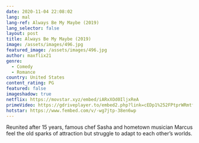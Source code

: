 ```yaml
---
date: 2020-11-04 22:08:02
lang: mal
lang-ref: Always Be My Maybe (2019)
lang_selector: false
layout: post
title: Always Be My Maybe (2019)
image: /assets/images/496.jpg
featured_image: /assets/images/496.jpg
author: maxflix21
genre:
  - Comedy
  - Romance
country: United States
content_rating: PG
featured: false
imageshadow: true
netflix: https://movstar.xyz/embed/iARxXOd0IljxReA
primeVideo: https://gdriveplayer.to/embed2.php?link=cEDp1%252FPtprWRmtf67Qzs%252BgDS59GSauIL7Mp%252Bliuool9C%252B6yQFMPDZZgb1%252FX1FHFQQ4bc5jdRBwvLj%252F5Pe2Oi66cOe5n8j%252FUWWVKFZTxonuFGZhL7cR8E4mzBlV5DJ5G1m60lup731ro6%252Fd3Z5C78KtB5xOxhhgdYPoXs9WncgPeMRErmffa2kXpKQeUaaRrAU%253D
hotstar: https://www.fembed.com/v/-wg7jtp-38en6wp
---
```

Reunited after 15 years, famous chef Sasha and hometown musician Marcus feel the old sparks of attraction but struggle to adapt to each other’s worlds.